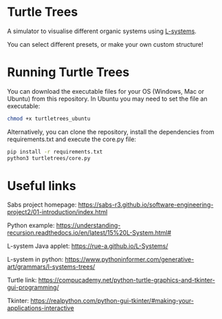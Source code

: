 Turtle Trees
========================

A simulator to visualise different organic systems using [L-systems](https://en.wikipedia.org/wiki/L-system).

You can select different presets, or make your own custom structure!

Running Turtle Trees
=========================

You can download the executable files for your OS (Windows, Mac or Ubuntu) from this repository.
In Ubuntu you may need to set the file an executable:

```bash
chmod +x turtletrees_ubuntu
```
Alternatively, you can clone the repository, install the dependencies from requirements.txt and execute the core.py file:

```bash
pip install -r requirements.txt
python3 turtletrees/core.py
```

Useful links
==========================

Sabs project homepage:
https://sabs-r3.github.io/software-engineering-project2/01-introduction/index.html

Python example:
https://understanding-recursion.readthedocs.io/en/latest/15%20L-System.html#

L-system Java applet: 
https://rue-a.github.io/L-Systems/

L-system in python:
https://www.pythoninformer.com/generative-art/grammars/l-systems-trees/

Turtle link:
https://compucademy.net/python-turtle-graphics-and-tkinter-gui-programming/

Tkinter:
https://realpython.com/python-gui-tkinter/#making-your-applications-interactive
